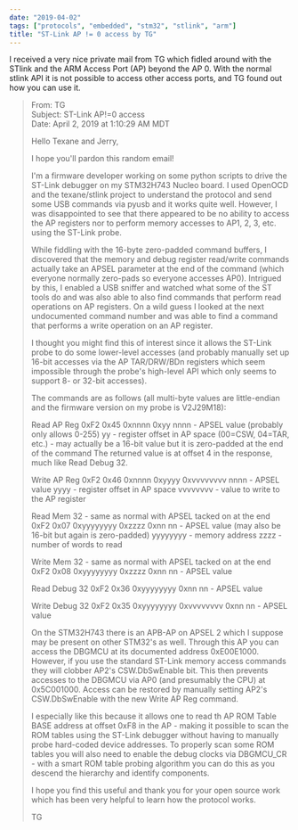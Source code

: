 ```yaml
---
date: "2019-04-02"
tags: ["protocols", "embedded", "stm32", "stlink", "arm"]
title: "ST-Link AP != 0 access by TG"
---
```


I received a very nice private mail from TG which fidled around with the STlink and the ARM Access Port (AP) beyond the AP 0.
With the normal stlink API it is not possible to access other access ports, and TG found out how you can use it.

> From: TG </br>
> Subject: ST-Link AP!=0 access </br>
> Date: April 2, 2019 at 1:10:29 AM MDT </br>
> 
> Hello Texane and Jerry,
> 
> I hope you'll pardon this random email!
> 
> I'm a firmware developer working on some python scripts to drive the ST-Link debugger on my STM32H743 Nucleo board.  I used OpenOCD and the texane/stlink project to understand the protocol and send some USB commands via pyusb and it works quite well.  However, I was disappointed to see that there appeared to be no ability to access the AP registers nor to perform memory accesses to AP1, 2, 3, etc. using the ST-Link probe.
> 
> While fiddling with the 16-byte zero-padded command buffers, I discovered that the memory and debug register read/write commands actually take an APSEL parameter at the end of the command (which everyone normally zero-pads so everyone accesses AP0).  Intrigued by this, I enabled a USB sniffer and watched what some of the ST tools do and was also able to also find commands that perform read operations on AP registers.  On a wild guess I looked at the next undocumented command number and was able to find a command that performs a write operation on an AP register.
> 
> I thought you might find this of interest since it allows the ST-Link probe to do some lower-level accesses (and probably manually set up 16-bit accesses via the AP TAR/DRW/BDn registers which seem impossible through the probe's high-level API which only seems to support 8- or 32-bit accesses).
> 
> The commands are as follows (all multi-byte values are little-endian and the firmware version on my probe is V2J29M18):
> 
> Read AP Reg
> 0xF2 0x45 0xnnnn 0xyy
> nnnn - APSEL value (probably only allows 0-255)
> yy - register offset in AP space (00=CSW, 04=TAR, etc.) - may actually be a 16-bit value but it is zero-padded at the end of the command
> The returned value is at offset 4 in the response, much like Read Debug 32.
> 
> Write AP Reg
> 0xF2 0x46 0xnnnn 0xyyyy 0xvvvvvvvv
> nnnn - APSEL value
> yyyy - register offset in AP space
> vvvvvvvv - value to write to the AP register
> 
> Read Mem 32 - same as normal with APSEL tacked on at the end
> 0xF2 0x07 0xyyyyyyyy 0xzzzz 0xnn
> nn - APSEL value (may also be 16-bit but again is zero-padded)
> yyyyyyyy - memory address
> zzzz - number of words to read
> 
> Write Mem 32 - same as normal with APSEL tacked on at the end
> 0xF2 0x08 0xyyyyyyyy 0xzzzz 0xnn
> nn - APSEL value
> 
> Read Debug 32
> 0xF2 0x36 0xyyyyyyyy 0xnn
> nn - APSEL value
> 
> Write Debug 32
> 0xF2 0x35 0xyyyyyyyy 0xvvvvvvvv 0xnn
> nn - APSEL value
> 
> On the STM32H743 there is an APB-AP on APSEL 2 which I suppose may be present on other STM32's as well.  Through this AP you can access the DBGMCU at its documented address 0xE00E1000.  However, if you use the standard ST-Link memory access commands they will clobber AP2's CSW.DbSwEnable bit.  This then prevents accesses to the DBGMCU via AP0 (and presumably the CPU) at 0x5C001000.  Access can be restored by manually setting AP2's CSW.DbSwEnable with the new Write AP Reg command.
> 
> I especially like this because it allows one to read th AP ROM Table BASE address at offset 0xF8 in the AP - making it possible to scan the ROM tables using the ST-Link debugger without having to manually probe hard-coded device addresses.  To properly scan some ROM tables you will also need to enable the debug clocks via DBGMCU_CR - with a smart ROM table probing algorithm you can do this as you descend the hierarchy and identify components.
> 
> I hope you find this useful and thank you for your open source work which has been very helpful to learn how the protocol works.
> 
> TG
